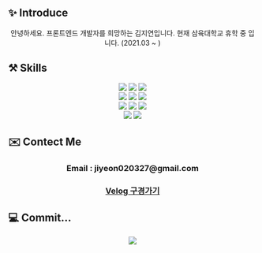 ## ✨ Introduce
<div align="center">
  안녕하세요. 프론트엔드 개발자를 희망하는 김지연입니다.  
  현재 삼육대학교 휴학 중 입니다. (2021.03 ~ )
</div>

## ⚒️ Skills
<div align="center">
  <img src="https://img.shields.io/badge/HTML5-E34F26?style=flat-square&logo=html5&logoColor=white"/>
  <img src="https://img.shields.io/badge/CSS3-1572B6?style=flat-square&logo=css3&logoColor=white"/>
  <img src="https://img.shields.io/badge/styled components-DB7093?style=flat-square&logo=styled-components&logoColor=white"/>
  <br>
  <img src="https://img.shields.io/badge/JavaScript-F7DF1E?style=flat-square&logo=javascript&logoColor=black"/>
  <img src="https://img.shields.io/badge/Typescript-3178C6?style=flat-square&logo=Typescript&logoColor=white"/>
  <img src="https://img.shields.io/badge/React-61DAFB?style=flat-square&logo=React&logoColor=black"/>
  <br>
  <img src="https://img.shields.io/badge/Postman-FF6C37?style=flat-square&logo=Postman&logoColor=white"/>
  <img src="https://img.shields.io/badge/Visual Studio Code-007ACC?style=flat-square&logo=Visual Studio Code&logoColor=white"/>
  <img src="https://img.shields.io/badge/Bootstrapap-7952B3?style=flat-square&logo=bootstrap&logoColor=white"/>
  <br>
  <img src="https://img.shields.io/badge/GitHub-181717?style=flat-square&logo=GitHub&logoColor=white"/>
  <a href="https://velog.io/@k65860"><img src="https://img.shields.io/badge/Velog-20C997?style=flat-square&logo=velog&logoColor=white"/></a>
  <br>
</div>

## ✉️ Contect Me
<div align="center">
<h3>Email : jiyeon020327@gmail.com</h3>
<h3><a href="https://velog.io/@k65860">Velog 구경가기</a></h3>
</div>

## 💻 Commit...
<div align="center">
  <img src="https://github-readme-stats.vercel.app/api?username=k65860&show_icons=true">
</div>
